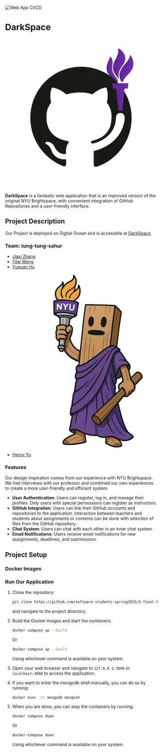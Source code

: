 ![Web App CI/CD](https://github.com/software-students-spring2025/5-final-tung-tung-sahur/actions/workflows/web-app.yml/badge.svg)
# DarkSpace
![Team Logo](static/img/logo.png)
**DarkSpace** is a fantastic web application that is an improved version of the original NYU Brightspace, with convenient integration of GitHub Repositories and a user-friendly interface.


## Project Description

Our Project is deployed on Digital Ocean and is accessible at [DarkSpace](https://darkspace-f66yb.ondigitalocean.app/).

### Team: tung-tung-sahur
- [Jiaxi Zhang](https://github.com/SuQichen777)
- [Yilei Weng](https://github.com/ShadderD)
- [Yuquan Hu](https://github.com/N-A-E-S)
- [Henry Yu](https://github.com/ky2389)
![Team Logo](static/img/loader.png)

### Features
Our design inspiration comes from our experience with NYU Brightspace. We had interviews with our professor and combined our own experiences to create a more user-friendly and efficient system.

- **User Authentication**: Users can register, log in, and manage their profiles. Only users with special permissions can register as instructors.
- **GitHub Integration**: Users can link their GitHub accounts and repositories to the application. Interaction between teachers and students about assignments or contents can be done with selection of files from the GitHub repository.
- **Chat System**: Users can chat with each other in an inner chat system.
- **Email Notifications**: Users receive email notifications for new assignments, deadlines, and submissions.

## Project Setup

### Docker Images

### Run Our Application
1. Clone the repository:
   ```bash
   git clone https://github.com/software-students-spring2025/5-final-tung-tung-sahur
   ```
   and navigate to the project directory.

2. Build the Docker images and start the containers:
    ```bash
    docker compose up --build
    ``` 
    Or

    ```bash
    docker-compose up --build
    ```
    Using whichever command is available on your system.

3. Open your web browser and navigate to `127.0.0.1:3000` or `localhost:3000` to access the application.

4. If you want to enter the mongodb shell manually, you can do so by running:
    ```bash
    docker exec -it mongodb mongosh
    ```
5. When you are done, you can stop the containers by running:
    ```bash
    docker compose down
    ```
    Or

    ```bash
    docker-compose down
    ```
    Using whichever command is available on your system.

